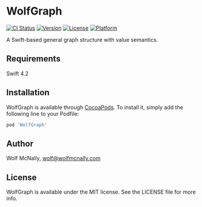 # WolfGraph

[![CI Status](https://img.shields.io/travis/wolfmcnally/WolfGraph.svg?style=flat)](https://travis-ci.org/wolfmcnally/WolfGraph)
[![Version](https://img.shields.io/cocoapods/v/WolfGraph.svg?style=flat)](https://cocoapods.org/pods/WolfGraph)
[![License](https://img.shields.io/cocoapods/l/WolfGraph.svg?style=flat)](https://cocoapods.org/pods/WolfGraph)
[![Platform](https://img.shields.io/cocoapods/p/WolfGraph.svg?style=flat)](https://cocoapods.org/pods/WolfGraph)

A Swift-based general graph structure with value semantics.

## Requirements

Swift 4.2

## Installation

WolfGraph is available through [CocoaPods](https://cocoapods.org). To install
it, simply add the following line to your Podfile:

```ruby
pod 'WolfGraph'
```

## Author

Wolf McNally, wolf@wolfmcnally.com

## License

WolfGraph is available under the MIT license. See the LICENSE file for more info.
